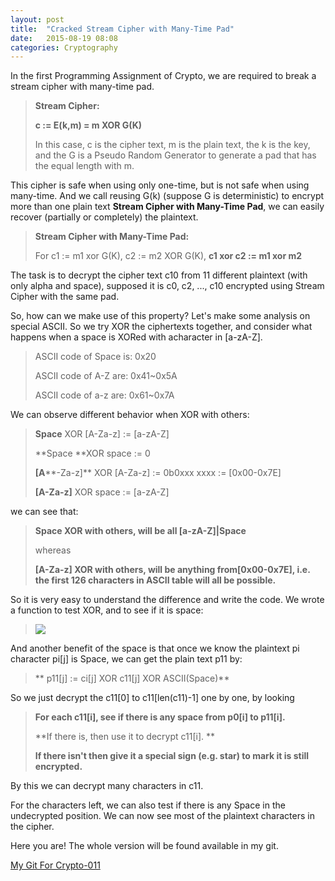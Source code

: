 ```yaml
---
layout: post
title:  "Cracked Stream Cipher with Many-Time Pad"
date:   2015-08-19 08:08
categories: Cryptography
---
```


In the first Programming Assignment of Crypto, we are required to break a stream cipher with many-time pad. 

> **Stream Cipher:**
> 
> **c := E(k,m) = m XOR G(K)**
> 
> In this case, c is the cipher text, m is the plain text, the k is the key, and the G is a Pseudo Random Generator to generate a pad that has the equal length with m.

This cipher is safe when using only one-time, but is not safe when using many-time. And we call reusing G(k) (suppose G is deterministic) to encrypt more than one plain text **Stream Cipher with Many-Time Pad**, we can easily recover (partially or completely) the plaintext.

> **Stream Cipher with Many-Time Pad:**
> 
> For c1 := m1 xor G(K), c2 := m2 XOR G(K), **c1 xor c2 := m1 xor m2**

The task is to decrypt the cipher text c10 from 11 different plaintext (with only alpha and space), supposed it is c0, c2, ..., c10 encrypted using Stream Cipher with the same pad. 

So, how can we make use of this property? Let&#39;s make some analysis on special ASCII. So we try XOR the ciphertexts together, and consider what happens when a space is XORed with acharacter in [a-zA-Z]. 

> ASCII code of Space is: 0x20
> 
> ASCII code of A-Z are: 0x41~0x5A
> 
> ASCII code of a-z are: 0x61~0x7A

We can observe different behavior when XOR with others:

> **Space** XOR [A-Za-z] := [a-zA-Z]
> 
> **Space **XOR space := 0
> 
> **[A****-Za-z]** XOR [A-Za-z] := 0b0xxx xxxx := [0x00-0x7E]
> 
> **[A-Za-z]** XOR space := [a-zA-Z]

we can see that: 

> **Space XOR with others, will be all [a-zA-Z]|Space** 
> 
> whereas 
> 
> **[A-Za-z] XOR with others, will be anything from[0x00-0x7E], i.e. the first 126 characters in ASCII table will all be possible.**

So it is very easy to understand the difference and write the code. We wrote a function to test XOR, and to see if it is space:

> ![](http://imglf0.ph.126.net/sk4S_6VEQQPb4kEP-YEVbA==/6597137936379739104.png)

And another benefit of the space is that once we know the plaintext pi character pi[j] is Space, we can get the plain text p11 by:

> ** p11[j] := ci[j] XOR c11[j] XOR ASCII(Space)**

So we just decrypt the c11[0] to c11[len(c11)-1] one by one, by looking 

> **For each c11[i], see if there is any space from p0[i] to p11[i].**
> 
> **If there is, then use it to decrypt c11[i]. **
> 
> **If there isn&#39;t then give it a special sign (e.g. star) to mark it is still encrypted.**

By this we can decrypt many characters in c11.

For the characters left, we can also test if there is any Space in the undecrypted position. We can now see most of the plaintext characters in the cipher.

Here you are! The whole version will be found available in my git. 

[My Git For Crypto-011](https://github.com/SeffyVon/Crypto-011)